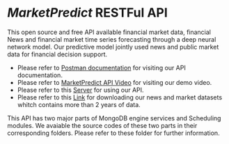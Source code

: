 # *MarketPredict* RESTFul API

This open source and free API available financial market data, financial News and financial market time series forecasting through a deep neural network model. Our predictive model jointly used news and public market data for financial decision support.

- Please refer to [Postman documentation](https://documenter.getpostman.com/view/12212480/Tz5qZcaL) for visiting our API documentation.
- Please refer to [MarketPredict API Video]() for visiting our demo video.
- Please refer to this [Server]() for using our API.
- Please refer to this [Link](https://figshare.com/s/7257c70ba9e726093026) for downloading our news and market datasets whitch contains more than 2 years of data.

This API has two major parts of MongoDB engine services and Scheduling modules. We avaiable the source codes of these two parts in their corresponding folders. Please refer to these folder for further information. 

